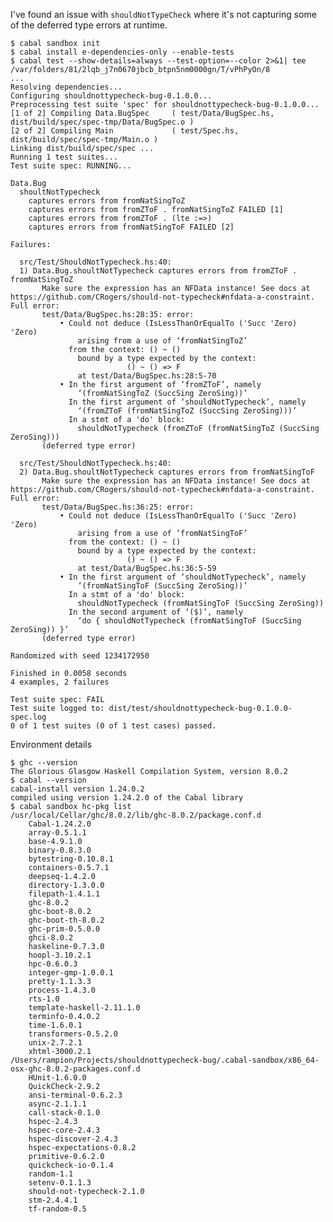 I've found an issue with `shouldNotTypeCheck` where it's not capturing some
of the deferred type errors at runtime.

    $ cabal sandbox init
    $ cabal install e-dependencies-only --enable-tests
    $ cabal test --show-details=always --test-option=--color 2>&1| tee /var/folders/81/2lqb_j7n0670jbcb_btpn5nm0000gn/T/vPhPyOn/8
    ...
    Resolving dependencies...
    Configuring shouldnottypecheck-bug-0.1.0.0...
    Preprocessing test suite 'spec' for shouldnottypecheck-bug-0.1.0.0...
    [1 of 2] Compiling Data.BugSpec     ( test/Data/BugSpec.hs, dist/build/spec/spec-tmp/Data/BugSpec.o )
    [2 of 2] Compiling Main             ( test/Spec.hs, dist/build/spec/spec-tmp/Main.o )
    Linking dist/build/spec/spec ...
    Running 1 test suites...
    Test suite spec: RUNNING...

    Data.Bug
      shoultNotTypecheck
        captures errors from fromNatSingToZ
        captures errors from fromZToF . fromNatSingToZ FAILED [1]
        captures errors from fromZToF . (lte :=>)
        captures errors from fromNatSingToF FAILED [2]

    Failures:

      src/Test/ShouldNotTypecheck.hs:40:
      1) Data.Bug.shoultNotTypecheck captures errors from fromZToF . fromNatSingToZ
           Make sure the expression has an NFData instance! See docs at https://github.com/CRogers/should-not-typecheck#nfdata-a-constraint. Full error:
           test/Data/BugSpec.hs:28:35: error:
               • Could not deduce (IsLessThanOrEqualTo ('Succ 'Zero) 'Zero)
                   arising from a use of ‘fromNatSingToZ’
                 from the context: () ~ ()
                   bound by a type expected by the context:
                              () ~ () => F
                   at test/Data/BugSpec.hs:28:5-70
               • In the first argument of ‘fromZToF’, namely
                   ‘(fromNatSingToZ (SuccSing ZeroSing))’
                 In the first argument of ‘shouldNotTypecheck’, namely
                   ‘(fromZToF (fromNatSingToZ (SuccSing ZeroSing)))’
                 In a stmt of a 'do' block:
                   shouldNotTypecheck (fromZToF (fromNatSingToZ (SuccSing ZeroSing)))
           (deferred type error)

      src/Test/ShouldNotTypecheck.hs:40:
      2) Data.Bug.shoultNotTypecheck captures errors from fromNatSingToF
           Make sure the expression has an NFData instance! See docs at https://github.com/CRogers/should-not-typecheck#nfdata-a-constraint. Full error:
           test/Data/BugSpec.hs:36:25: error:
               • Could not deduce (IsLessThanOrEqualTo ('Succ 'Zero) 'Zero)
                   arising from a use of ‘fromNatSingToF’
                 from the context: () ~ ()
                   bound by a type expected by the context:
                              () ~ () => F
                   at test/Data/BugSpec.hs:36:5-59
               • In the first argument of ‘shouldNotTypecheck’, namely
                   ‘(fromNatSingToF (SuccSing ZeroSing))’
                 In a stmt of a 'do' block:
                   shouldNotTypecheck (fromNatSingToF (SuccSing ZeroSing))
                 In the second argument of ‘($)’, namely
                   ‘do { shouldNotTypecheck (fromNatSingToF (SuccSing ZeroSing)) }’
           (deferred type error)

    Randomized with seed 1234172950

    Finished in 0.0058 seconds
    4 examples, 2 failures

    Test suite spec: FAIL
    Test suite logged to: dist/test/shouldnottypecheck-bug-0.1.0.0-spec.log
    0 of 1 test suites (0 of 1 test cases) passed.


Environment details

    $ ghc --version
    The Glorious Glasgow Haskell Compilation System, version 8.0.2
    $ cabal --version
    cabal-install version 1.24.0.2
    compiled using version 1.24.2.0 of the Cabal library 
    $ cabal sandbox hc-pkg list
    /usr/local/Cellar/ghc/8.0.2/lib/ghc-8.0.2/package.conf.d
        Cabal-1.24.2.0
        array-0.5.1.1
        base-4.9.1.0
        binary-0.8.3.0
        bytestring-0.10.8.1
        containers-0.5.7.1
        deepseq-1.4.2.0
        directory-1.3.0.0
        filepath-1.4.1.1
        ghc-8.0.2
        ghc-boot-8.0.2
        ghc-boot-th-8.0.2
        ghc-prim-0.5.0.0
        ghci-8.0.2
        haskeline-0.7.3.0
        hoopl-3.10.2.1
        hpc-0.6.0.3
        integer-gmp-1.0.0.1
        pretty-1.1.3.3
        process-1.4.3.0
        rts-1.0
        template-haskell-2.11.1.0
        terminfo-0.4.0.2
        time-1.6.0.1
        transformers-0.5.2.0
        unix-2.7.2.1
        xhtml-3000.2.1
    /Users/rampion/Projects/shouldnottypecheck-bug/.cabal-sandbox/x86_64-osx-ghc-8.0.2-packages.conf.d
        HUnit-1.6.0.0
        QuickCheck-2.9.2
        ansi-terminal-0.6.2.3
        async-2.1.1.1
        call-stack-0.1.0
        hspec-2.4.3
        hspec-core-2.4.3
        hspec-discover-2.4.3
        hspec-expectations-0.8.2
        primitive-0.6.2.0
        quickcheck-io-0.1.4
        random-1.1
        setenv-0.1.1.3
        should-not-typecheck-2.1.0
        stm-2.4.4.1
        tf-random-0.5
